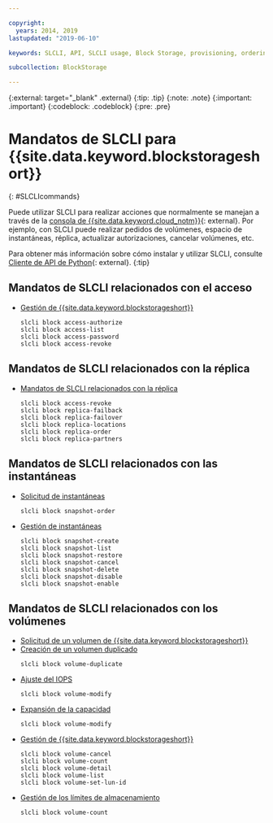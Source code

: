 ```yaml
---

copyright:
  years: 2014, 2019
lastupdated: "2019-06-10"

keywords: SLCLI, API, SLCLI usage, Block Storage, provisioning, ordering, managing

subcollection: BlockStorage

---
```

{:external: target="_blank" .external}
{:tip: .tip}
{:note: .note}
{:important: .important}
{:codeblock: .codeblock}
{:pre: .pre}

# Mandatos de SLCLI para {{site.data.keyword.blockstorageshort}}
{: #SLCLIcommands}

Puede utilizar SLCLI para realizar acciones que normalmente se manejan a través de la [consola de {{site.data.keyword.cloud_notm}}](https://{DomainName}/){: external}. Por ejemplo, con SLCLI puede realizar pedidos de volúmenes, espacio de instantáneas, réplica, actualizar autorizaciones, cancelar volúmenes, etc.

Para obtener más información sobre cómo instalar y utilizar SLCLI, consulte [Cliente de API de Python](https://softlayer-python.readthedocs.io/en/latest/cli/){: external}.
{:tip}

## Mandatos de SLCLI relacionados con el acceso
* [Gestión de {{site.data.keyword.blockstorageshort}}](/docs/infrastructure/BlockStorage?topic=BlockStorage-managingstorage)  
  ```
  slcli block access-authorize
  slcli block access-list
  slcli block access-password
  slcli block access-revoke
  ```

## Mandatos de SLCLI relacionados con la réplica

* [Mandatos de SLCLI relacionados con la réplica](/docs/infrastructure/BlockStorage?topic=BlockStorage-replication#clicommands)
  ```
  slcli block access-revoke
  slcli block replica-failback
  slcli block replica-failover
  slcli block replica-locations
  slcli block replica-order
  slcli block replica-partners
  ```

## Mandatos de SLCLI relacionados con las instantáneas

* [Solicitud de instantáneas](/docs/infrastructure/BlockStorage?topic=BlockStorage-snapshots#ordering-snapshot-space-through-the-slcli)
  ```
  slcli block snapshot-order
  ```

* [Gestión de instantáneas](/docs/infrastructure/BlockStorage?topic=BlockStorage-managingSnapshots)
  ```
  slcli block snapshot-create
  slcli block snapshot-list
  slcli block snapshot-restore
  slcli block snapshot-cancel
  slcli block snapshot-delete
  slcli block snapshot-disable
  slcli block snapshot-enable
  ```

## Mandatos de SLCLI relacionados con los volúmenes

* [Solicitud de un volumen de {{site.data.keyword.blockstorageshort}}](/docs/infrastructure/BlockStorage?topic=BlockStorage-orderingthroughCLI)
* [Creación de un volumen duplicado](/docs/infrastructure/BlockStorage?topic=BlockStorage-duplicatevolume)
  ```
  slcli block volume-duplicate
  ```
* [Ajuste del IOPS](/docs/infrastructure/BlockStorage?topic=BlockStorage-adjustingIOPS#steps)
  ```
  slcli block volume-modify
  ```
* [Expansión de la capacidad](/docs/infrastructure/BlockStorage?topic=BlockStorage-expandingcapacity#steps)
  ```
  slcli block volume-modify
  ```
* [Gestión de {{site.data.keyword.blockstorageshort}}](/docs/infrastructure/BlockStorage?topic=BlockStorage-managingstorage)  
  ```
  slcli block volume-cancel
  slcli block volume-count
  slcli block volume-detail
  slcli block volume-list
  slcli block volume-set-lun-id
  ```
* [Gestión de los límites de almacenamiento](/docs/infrastructure/BlockStorage?topic=BlockStorage-managingstoragelimits)  
  ```
  slcli block volume-count
  ```
